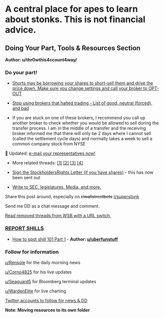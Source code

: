 # A central place for apes to learn about stonks. This is not financial advice.

## Doing Your Part, Tools & Resources Section
**Author: u/thr0wthis4ccount4way/**

### Do your part!
- [Shorts may be borrowing your shares to short-sell them and drive the price down. Make sure you change settings and call your broker to OPT-OUT](https://www.reddit.com/r/wallstreetbets/comments/l2n5wv/most_of_you_are_helping_the_gme_shorts_and_you/)

- [Stop using brokers that halted trading - List of good, neutral (forced), and bad](https://www.reddit.com/r/stocks/comments/l8rhr3/weekend_gme_thread_homework_for_all_lets_stop/)

- If you are stuck on one of these brokers, I recommend you call up another broker to check whether you would be allowed to sell during the transfer process. I am in the middle of a transfer and the receiving broker informed me that there will only be 2 days where I cannot sell (called the settlement cycle days) and normally takes a week to sell a common company stock from NYSE

💎 Updated: [e-mail your representatives now!](https://medium.com/@BraveNewFilms.org/heres-how-to-contact-all-535-members-of-united-states-congress-call-email-tweet-20b8a1c54195)

- More related threads: [[1]](https://www.reddit.com/r/Wallstreetbetsnew/comments/lihmzl/please_email_your_reps_re_robinhood_congressional/) [[2]](https://www.reddit.com/r/DeepFuckingValue/comments/lj875t/write_your_representatives_concerning_naked/?utm_source=share&utm_medium=ios_app&utm_name=iossmf) [[3]](https://www.reddit.com/r/Wallstreetbetsnew/comments/ljfiyy/letter_to_congress/) [[4]](https://www.reddit.com/r/GME/comments/lj1wqv/a_comprehensive_compilation_of_all_due_diligence/gnfntcm)

- [Sign the StockholdersRights Letter (if you have shares)](https://www.stockholdersrights.com/) - this has now been sent out

- [Write to SEC, legislatures, Media, and more.](https://www.reddit.com/r/DeepFuckingValue/comments/lju9g0/dont_just_scream_into_the_void_of_the_reddit_echo/?utm_source=share&utm_medium=ios_app&utm_name=iossmf)

Share this post around, especially on ~~r/wallstreetbets~~ [r/superstonk](https://www.reddit.com/r/Superstonk/)

Send me DD as a chat message and comment.

[Read removed threads from WSB with a URL switch.](https://www.reddit.com/r/GME/comments/ljtjeg/we_can_read_removed_threads_from_wsb_with_a/)

### [REPORT SHILLS](https://www.reddit.com/r/GME/comments/liel9g/dont_forget_to_report_shills/)
- [How to spot shill 101 Part 1](https://www.reddit.com/r/GME/comments/ml904y/after_all_the_recent_drama_i_felt_it_was_fair_to/) - **Author: [u/uberfunstuff](https://www.reddit.com/user/uberfunstuff/)**

### Follow for information

[u/Rensole](https://www.reddit.com/u/Rensole/) for the daily morning news

[u/Corno4825](https://www.reddit.com/u/Corno4825/) for his live updates

[u/Seaguard5](https://www.reddit.com/u/Seaguard5/) for Bloomberg terminal updates

[u/WardenElite](https://twitter.com/warden_elite/) for live charting

[Twitter accounts to follow for news & DD](https://www.reddit.com/r/GME/comments/mdhj3x/top_18_gme_twitter_accounts_to_follow_asap/)

**Note: Moving resources to its own folder**
